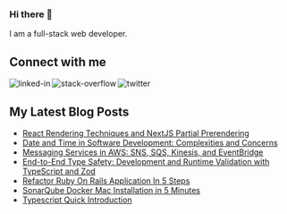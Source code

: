 ### Hi there 👋 

I am a full-stack web developer.


## Connect with me

[<img align="left" alt="linked-in" src="https://img.shields.io/badge/linkedin-%230077B5.svg?&style=for-the-badge&logo=linkedin&logoColor=white" />](https://www.linkedin.com/in/ickarakurt/)
[<img align="left" alt="stack-overflow" src="https://img.shields.io/badge/stack%20overflow-FE7A16?logo=stack-overflow&logoColor=white&style=for-the-badge" />](https://stackoverflow.com/users/7775650/cem-karakurt)
[<img align="left" alt="twitter" src="https://img.shields.io/badge/twitter-%231DA1F2.svg?&style=for-the-badge&logo=twitter&logoColor=white" />](https://twitter.com/ickarakurt)

<br>

## My Latest Blog Posts
- [React Rendering Techniques and NextJS Partial Prerendering](https://cemkarakurt.com/blog/react-rendering-techniques-and-nextjs-partial-prerendering?utm_source=github_readme)
- [Date and Time in Software Development: Complexities and Concerns](https://cemkarakurt.com/blog/date-time-software-development-complexities-concerns?utm_source=github_readme)
- [Messaging Services in AWS: SNS, SQS, Kinesis, and EventBridge](https://cemkarakurt.com/blog/aws-messaging-sqs-sns-kinesis-eventbridge?utm_source=github_readme)
- [End-to-End Type Safety: Development and Runtime Validation with TypeScript and Zod](https://www.cemkarakurt.com/blog/end-to-end-type-safety-development-and-runtime-validation-with-typescript-and-zod?utm_source=github_readme)
- [Refactor Ruby On Rails Application In 5 Steps](https://www.cemkarakurt.com/blog/refactoring-ruby-on-rails-application-in-5-steps?utm_source=github_readme)
- [SonarQube Docker Mac Installation in 5 Minutes](https://www.cemkarakurt.com/blog/sonarqube-mac-installation-in-5-minutes?utm_source=github_readme)
- [Typescript Quick Introduction](https://www.cemkarakurt.com/blog/typescript-quick-introduction?utm_source=github_readme)
